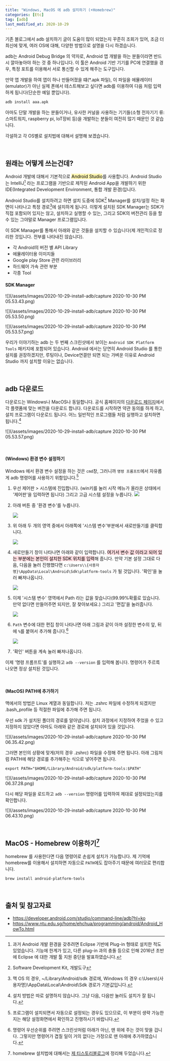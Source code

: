 ```yaml
---
title: "Windows, MacOS 에 adb 설치하기 (+Homebrew)"
categories: [Etc]
tag: [adb]
last_modified_at: 2020-10-29
---
```

기존 블로그에서 adb 설치하기 글이 도움이 많이 되었는지 꾸준히 조회가 있어, 조금 더 최신에 맞게, 여러 OS에 대해, 다양한 방법으로 설명을 다시 하겠습니다. 

adb는 Android Debug Bridge 의 약자로, Android 앱 개발을 하는 분들이라면 반드시 깔아놓아야 하는 것 중 하나입니다. 이 툴은 Android 기반 기기를 PC에 연결했을 경우, 특정 포트를 이용해서 서로 통신할 수 있게 해주는 도구입니다. 

만약 앱 개발을 하여 앱이 하나 만들어졌을 떄(*.apk 파일), 이 파일을 에뮬레이터(emulator)가 아닌 실제 폰에서 테스트해보고 싶다면 adb를 이용하여 다음 처럼 입력하게 됩니다(단순한 예일 뿐입니다).

```sh
adb install aaa.apk
```

아마도 단말 개발을 하는 분들이거나, 유사한 커널을 사용하는 기기들(소형 전자기기 류: 스마트워치, raspberry pi, IoT장비 등)을 개발하는 분들이 여전히 많기 때문인 것 같습니다. 

각설하고 각 OS별로 설치법에 대해서 설명해 보겠습니다. 

<br/>

## 원래는 어떻게 쓰는건데?

Android 개발에 대해서 기본적으로 <mark style='background-color: #fff5b1'>Android Studio</mark>를 사용합니다. Android Studio는 IntelliJ[^1] 라는 프로그램을 기반으로 제작된 Android App을 개발하기 위한 IDE(Integrated Development Environment, 통합 개발 환경)입니다.

Android Studio를 설치하려고 하면 설치 도중에 SDK[^2] Manager를 설치/설정 하는 화면이 나타나고 특정 경로[^3]에 설치하게 됩니다. 이렇게 설치된 SDK Manager는 SDK가 직접 포함되어 있지는 않고, 설치하고 실행할 수 있는, 그리고 SDK의 버전관리 등을 할 수 있는 그야말로 Manager 프로그램입니다. 

이 SDK Manager를 통해서 아래와 같은 것들을 설치할 수 있습니다(제 개인적으로 정리한 것입니다. 전부를 나타내진 않습니다).

- 각 Android의 버전 별 API Library
- 에뮬레이터용 이미지들
- Google play Store 관련 라이브러리
- 하드웨어 가속 관련 부분
- 각종 Tool

#### SDK Manager

![](/assets/images/2020-10-29-install-adb/capture 2020-10-30 PM 05.53.43.png)

![](/assets/images/2020-10-29-install-adb/capture 2020-10-30 PM 05.53.50.png)

![](/assets/images/2020-10-29-install-adb/capture 2020-10-30 PM 05.53.57.png)

우리가 이야기하는 adb 는 두 번째 스크린샷에서 보이는 `Android SDK Platform Tools` 패키지에 포함되어 있습니다. Android 에서는 당연히 Android Studio 를 통한 설치를 권장하겠지만, 루팅이나, Device연결만 되면 되는 가벼운 이유로 Android Studio 까지 설치할 이유는 없습니다. 

<br/>

## adb 다운로드

다운로드는 Windows나 MacOS나 동일합니다. 공식 홈페이지의 [다운로드 페이지](https://developer.android.com/studio/releases/platform-tools?hl=ko)에서 각 플랫폼에 맞는 버전을 다운로드 합니다. 다운로드를 시작하면 약관 동의를 하게 하고, 설치 프로그램이 다운로드 됩니다. 어느 일반적인 프로그램들 처럼 실행하고 설치하면 됩니다.[^4]

![](/assets/images/2020-10-29-install-adb/capture 2020-10-30 PM 05.53.57.png)

<br/>

#### (Windows) 환경 변수 설정하기

Windows 에서 환경 변수 설정을 하는 것은 `cmd`창, 그러니까 `명령 프롬프트`에서 자유롭게 adb 명령어를 사용하기 위함입니다.[^5]

1. 우선 제어판 > 시스템에 진입합니다. (win키를 눌러 시작 메뉴가 올라온 상태에서 '제어판'을 입력하면 됩니다) 그리고 고급 시스템 설정을 누릅니다. 
    ![](/assets/images/2020-10-29-install-adb/win1.png)

2. 아래 버튼 중 '환경 변수'를 누릅니다. 

    ![](/assets/images/2020-10-29-install-adb/win2.png)

3. 위 아래 두 개의 영역 중에서 아래쪽에 '시스템 변수'부분에서 새로만들기를 클릭합니다. 

    ![](/assets/images/2020-10-29-install-adb/win3.png)

4. 새로만들기 창이 나타나면 아래와 같이 입력합니다. <mark style='background-color: #ffdce0'>여기서 변수 값 이라고 되어 있는 부분에는 본인이 설치한 SDK 위치를 입력</mark>해 줍니다. 만약 기본 설정 그대로 다음, 다음을 눌러 진행했다면 `c:\Users\\{사용자명}\AppData\Local\Android\Sdk\platform-tools` 가 될 것입니다. '확인'을 눌러 빠져나옵니다. 

    ![](/assets/images/2020-10-29-install-adb/win4.png)

5. 이제 '시스템 변수' 영역에서 Path 라는 값을 찾습니다(99.99%확률로 있습니다. 만약 없다면 만들어주면 되지만, 잘 찾아보세요.) 그리고 '편집'을 눌러줍니다.

    ![](/assets/images/2020-10-29-install-adb/win5.png)

6. `Path` 변수에 대한 편집 창이 나타나면 아래 그림과 같이 아까 설정한 변수의 앞, 뒤에 `%`를 붙여서 추가해 줍니다.[^6]

    ![](/assets/images/2020-10-29-install-adb/win6.png)

7. '확인' 버튼을 계속 눌러 빠져나옵니다. 

이제 '명령 프롬프트'를 실행하고 `adb --version` 를 입력해 봅니다. 명령어가 주르륵 나오면 정상 설치된 것입니다. 

<br/>

#### (MacOS) PATH에 추가하기

맥에서의 방법은 Linux 계열과 동일합니다. 저는 .zshrc 파일에 수정하게 되겠지만 .bash_profile 등 적절한 파일에 추가해 주면 됩니다. 

우선 sdk 가 설치된 폴더의 경로를 알아냅니다. 설치 과정에서 지정하여 주었을 수 있고 지정하지 않았다면 아마도 아래와 같은 경로에 설치되어 있을 것입니다. 

![](/assets/images/2020-10-29-install-adb/capture 2020-10-30 PM 06.35.42.png)

그러면 본인의 상황에 맞게(저의 경우 .zshrc) 파일을 수정해 주면 됩니다. 아래 그림처럼 PATH에 해당 경로를 추가해주는 식으로 넣어주면 됩니다. 

```
export PATH="$HOME/Library/Android/sdk/platform-tools:$PATH"
```

![](/assets/images/2020-10-29-install-adb/capture 2020-10-30 PM 06.37.28.png)

다시 해당 파일을 로드하고 `adb --version` 명령어를 입력하여 제대로 설정되었는지를 확인합니다. 

![](/assets/images/2020-10-29-install-adb/capture 2020-10-30 PM 06.43.10.png)

<br/>

## MacOS - Homebrew 이용하기[^7]

homebrew 를 사용한다면 다음 명령어로 손쉽게 설치가 가능합니다. 제 기억에 homebrew를 이용해서 설치하면 자동으로 `PATH`에도 잡아주기 때문에 여러모로 편리합니다. 

```sh
brew install android-platform-tools
```

<br/>

## 출처 및 참고자료

- <https://developer.android.com/studio/command-line/adb?hl=ko>
- <https://www.ntu.edu.sg/home/ehchua/programming/android/Android_HowTo.html>

[^1]: 과거 Android 개발 환경을 갖추려면 Eclipse 기반에 Plug-in 형태로 설치한 적도 있었습니다. 기능에 한계가 있고, 다른 plug-in 과의 충돌 등으로 인해 2016년 초반에 Eclipse 에 대한 개발 툴 지원 중단을 발표하였습니다. 

[^2]: Software Development Kit, 개발도구

[^3]: 맥 OS 의 경우, ~/Library/Android/sdk 경로에, Windows 의 경우 c:\Users\\{사용자명}\AppData\Local\Android\Sdk 경로가 기본값입니다.

[^4]: 설치 방법은 따로 설명하지 않습니다. 그냥 다음, 다음만 눌러도 설치가 잘 됩니다.

[^5]: 프로그램이 설치되면서 자동으로 설정되는 경우도 있으므로, 이 부분이 생략 가능한지는 해당 설정화면에서 확인하고 진행하시기 바랍니다.

[^6]: 명령어 우선순위를 주려면 스크린샷처럼 아래가 아닌, 맨 위에 주는 것이 맞을 겁니다. 그렇지만 명령어가 겹칠 일이 거의 없다는 가정으로 맨 아래에 추가하였습니다.

[^7]: homebrew 설치법에 대해서는 [제 티스토리블로그](https://4urdev.tistory.com/112)에 정리해 두었습니다.